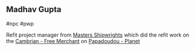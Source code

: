 ## Madhav Gupta

#npc #pwp 

Refit project manager from [Masters Shipwrights](../../../Gaming/StarsWithoutNumber/PiratesWithoutPlunder/Masters%20Shipwrights.md) which did the refit work on the [Cambrian - Free Merchant](../../../Gaming/StarsWithoutNumber/PiratesWithoutPlunder/Cambrian%20-%20Free%20Merchant.md) on [Papadoudou - Planet](../../../Gaming/StarsWithoutNumber/PiratesWithoutPlunder/Papadoudou%20-%20Planet.md)
